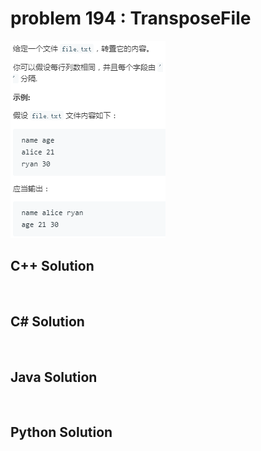 
# problem 194 : TransposeFile

<img src="https://github.com/Peefy/PeefyLeetCode/blob/master/doc/101-200/194.TransposeFile/problem.png"/>

## C++ Solution

```c++



```

## C# Solution

```csharp



```

## Java Solution

```java



```

## Python Solution

```python



```


